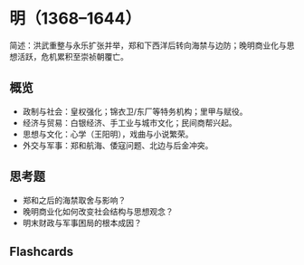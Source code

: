 # 明（1368–1644）

简述：洪武重整与永乐扩张并举，郑和下西洋后转向海禁与边防；晚明商业化与思想活跃，危机累积至崇祯朝覆亡。

## 概览
- 政制与社会：皇权强化；锦衣卫/东厂等特务机构；里甲与赋役。
- 经济与贸易：白银经济、手工业与城市文化；民间商帮兴起。
- 思想与文化：心学（王阳明），戏曲与小说繁荣。
- 外交与军事：郑和航海、倭寇问题、北边与后金冲突。

## 思考题
- 郑和之后的海禁取舍与影响？
- 晚明商业化如何改变社会结构与思想观念？
- 明末财政与军事困局的根本成因？

## Flashcards
<Flashcard question="明成祖的重要举措？" answer="迁都北京、修建紫禁城、派郑和下西洋。" />
<Flashcard question="晚明思想代表？" answer="王阳明心学。" />
<Flashcard question="明末覆亡外患主因？" answer="与后金（清前身）对抗及财政崩溃、内乱并发。" />
